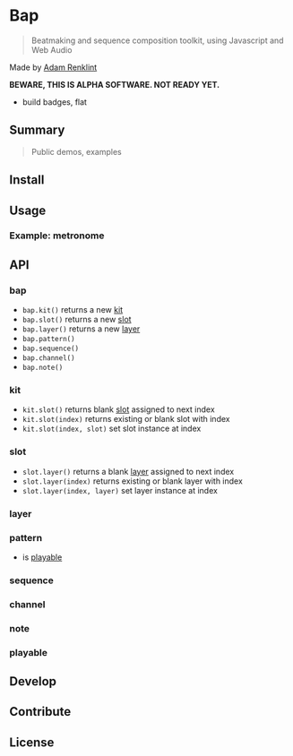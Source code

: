 # Bap

> Beatmaking and sequence composition toolkit, using Javascript and Web Audio

Made by [Adam Renklint](http://adamrenklint.com)

**BEWARE, THIS IS ALPHA SOFTWARE. NOT READY YET.**

- build badges, flat

## Summary

> Public demos, examples

## Install

## Usage

### Example: metronome

## API

### bap

- ```bap.kit()``` returns a new [kit](#kit)
- ```bap.slot()``` returns a new [slot](#slot)
- ```bap.layer()``` returns a new [layer](#layer)
- ```bap.pattern()```
- ```bap.sequence()```
- ```bap.channel()```
- ```bap.note()```

### kit

- ```kit.slot()``` returns blank [slot](#slot) assigned to next index
- ```kit.slot(index)``` returns existing or blank slot with index
- ```kit.slot(index, slot)``` set slot instance at index

### slot

- ```slot.layer()``` returns a blank [layer](#layer) assigned to next index
- ```slot.layer(index)``` returns existing or blank layer with index
- ```slot.layer(index, layer)``` set layer instance at index

### layer

### pattern

- is [playable](#playable)

### sequence

### channel

### note

### playable

## Develop

## Contribute

## License

